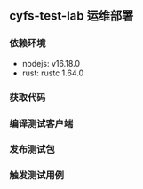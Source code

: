## cyfs-test-lab 运维部署

### 依赖环境
+ nodejs: v16.18.0
+ rust: rustc 1.64.0 
### 获取代码

### 编译测试客户端

### 发布测试包

### 触发测试用例